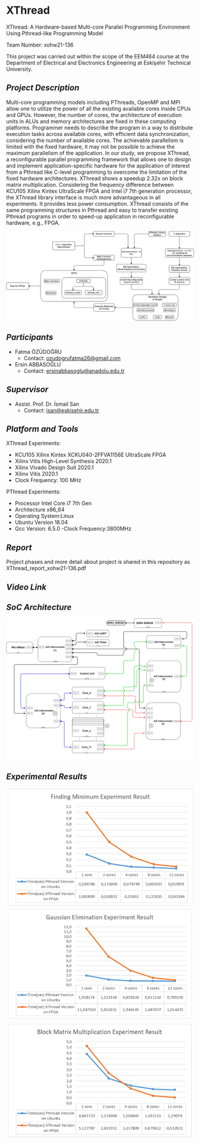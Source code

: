 # XThread
XThread: A Hardware-based Multi-core Parallel Programming Environment Using Pthread-like Programming Model	

Team Number: xohw21-136

This project was carried out within the scope of the EEM464 course at the Department of Electrical and Electronics Engineering at Eskişehir Technical University.

## **_Project Description_** ##
Multi-core programming models including PThreads, OpenMP and MPI allow one to utilize the power of all the existing available cores inside CPUs and GPUs. However, the number of cores, the architecture of execution units in ALUs and memory architectures are fixed in these computing platforms. Programmer needs to describe the program in a way to distribute execution tasks across available cores, with efficient data synchronization, considering the number of available cores. The achievable parallelism is limited with the fixed hardware, it may not be possible to achieve the maximum parallelism of the application.  In our study, we propose XThread, a reconfigurable parallel programming framework that allows one to design and implement application-specific hardware for the application of interest from a Pthread like C-level programming to overcome the limitation of the fixed hardware architectures. XThread shows a speedup 2.32x on block matrix multiplication. Considering the frequency difference between KCU105 Xilinx Kintex UltraScale FPGA and Intel i7 7th generation processor, the XThread library interface is much more advantageous in all experiments. It provides less power consumption. XThread consists of the same programming structures in Pthread and easy to transfer existing Pthread programs in order to speed-up application in reconfigurable hardware, e.g., FPGA.

![](XThread%20Experiments%20on%20KCU105/Images/1.png)

## **_Participants_** ##
- Fatma ÖZÜDOĞRU
  - Contact: ozudogrufatma26@gmail.com
- Ersin ABBASOĞLU
  - Contact: ersinabbasoglu@anadolu.edu.tr
## **_Supervisor_** ##
 - Assist. Prof. Dr. İsmail San
    - Contact: isan@eskisehir.edu.tr
## **_Platform and Tools_** ##
XThread Experiments:
- KCU105 Xilinx Kintex XCKU040-2FFVA1156E UltraScale FPGA
- Xilinx Vitis High-Level Synthesis 2020.1
- Xilinx Vivado Design Suit 2020.1
- Xilinx Vitis 2020.1
- Clock Frequency: 100 MHz

PThread Experiments:
- Processor	Intel Core i7 7th Gen
- Architecture	x86_64
- Operating System:Linux 
- Ubuntu Version	18.04
- Gcc Version:	6.5.0 
-Clock Frequency:3800MHz


## **_Report_** ##
Project phases and more detail about project is shared in this repository as XThread_report_xohw21-136.pdf
## **_Video Link_** ##

## **_SoC Architecture_** ##

![](XThread%20Experiments%20on%20KCU105/Images/5.png)

## **_Experimental Results_** ##
![](XThread%20Experiments%20on%20KCU105/Images/2.png)
![](XThread%20Experiments%20on%20KCU105/Images/3.PNG)
![](XThread%20Experiments%20on%20KCU105/Images/4.PNG)
